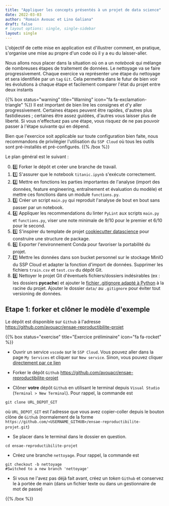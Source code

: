 ```yaml
---
title: "Appliquer les concepts présentés à un projet de data science"
date: 2022-03-03
author: "Romain Avouac et Lino Galiana"
draft: false
# layout options: single, single-sidebar
layout: single
---
```




L'objectif de cette mise en application est d'illustrer comment, en
pratique, s'organise une mise au propre d'un code où il y a 
eu du laisser-aller.

Nous allons nous placer dans la situation où on a un _notebook_
qui mélange de nombreuses étapes de traitement de données. 
Le nettoyage va se faire progressivement. Chaque exercice va
représenter une étape du nettoyage et sera identifiée par 
un `tag` `Git`. Cela permettra dans le futur de bien voir
les évolutions à chaque étape et facilement comparer l'état
du projet entre deux instants

{{% box status="warning" title="Warning" icon="fa fa-exclamation-triangle" %}}
Il est important de bien lire les consignes et d'y aller progressivement.
Certaines étapes peuvent être rapides, d'autres plus fastidieuses ;
certaines être assez guidées, d'autres vous laisser plus de liberté.
Si vous n'effectuez pas une étape, vous risquez de ne pas pouvoir passer à
l'étape suivante qui en dépend.

Bien que l'exercice soit applicable sur toute configuration bien faite, nous 
recommandons de privilégier l'utilisation du `SSP Cloud` où tous les 
outils sont pré-installés et pré-configurés. 
{{% /box %}}

Le plan général est le suivant :

0. :zero: Forker le dépôt et créer une branche de travail.
1. :one: S'assurer que le notebook `titanic.ipynb` s'exécute correctement.
2. :two: Mettre en fonctions les parties importantes de l'analyse (import des données, feature engineering, entraînement et évaluation du modèle) et mettre ces fonctions dans un module `functions.py`.
3. :three:  Créer un script `main.py` qui reproduit l'analyse de bout en bout sans passer par un notebook.
4. :four:  Appliquer les recommendations du linter `PyLint` aux scripts `main.py` et `functions.py`, viser une note minimale de 9/10 pour le premier et 6/10 pour le second.
5. :five: S'inspirer du template de projet [cookiecutter datascience](https://drivendata.github.io/cookiecutter-data-science/) pour construire une structure de package.
6. :six: Exporter l'environnement Conda pour favoriser la portabilité du projet.
7. :seven: Mettre les données dans son bucket personnel sur le stockage MinIO du SSP Cloud et adapter la fonction d'import de données. Supprimer les fichiers `train.csv` et `test.csv` du dépôt Git.
8. :eight: Nettoyer le projet Git d'éventuels fichiers/dossiers indésirables (ex : les dossiers __pycache__) et ajouter le [fichier .gitignore adapté à Python](https://github.com/github/gitignore/blob/main/Python.gitignore) à la racine du projet. Ajouter le dossier `data/` au `.gitignore` pour éviter tout versioning de données.



## Etape 1: forker et clôner le modèle d'exemple

Le dépôt est disponible sur `Github` <i class="fab fa-github"></i>
à l'adresse
https://github.com/avouacr/ensae-reproductibilite-projet


{{% box status="exercise" title="Exercice préliminaire" icon="fa fa-rocket" %}}

- Ouvrir un service `vscode` sur le `SSP Cloud`. Vous pouvez aller
dans la page `My Services` et cliquer sur `New service`. Sinon, vous
pouvez cliquer
[directement par ce lien](https://datalab.sspcloud.fr/launcher/inseefrlab-helm-charts-datascience/vscode?autoLaunch=false)

- Forker le dépôt `Github` <i class="fab fa-github"></i> https://github.com/avouacr/ensae-reproductibilite-projet

- Clôner __votre__ dépôt `Github` <i class="fab fa-github"></i> en utilisant le
terminal depuis `Visual Studio` (`Terminal > New Terminal`).
Pour rappel, la commande est

```shell
git clone URL_DEPOT_GIT
```

où `URL_DEPOT_GIT` est l'adresse que vous avez copier-coller depuis le bouton
clône de `Github`
(normalement de la forme
`https://github.com/<USERNAME_GITHUB>/ensae-reproductibilite-projet.git`)

- Se placer dans le terminal dans le dossier en question. 

```shell
cd ensae-reproductibilite-projet
```

- Créez une branche `nettoyage`. Pour rappel, la commande est

```shell
git checkout -b nettoyage
#Switched to a new branch 'nettoyage'
```


- Si vous ne l'avez pas déjà fait avant, créez un _token_ `Github` et 
conservez le à portée de main (dans un fichier texte ou dans un gestionnaire
de mot de passe)

{{% /box %}}
